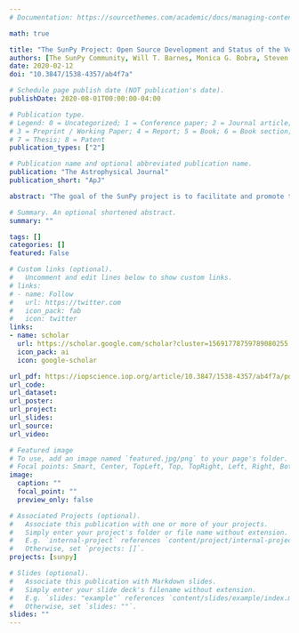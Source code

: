 ```yaml
---
# Documentation: https://sourcethemes.com/academic/docs/managing-content/

math: true

title: "The SunPy Project: Open Source Development and Status of the Version 1.0 Core Package"
authors: [The SunPy Community, Will T. Barnes, Monica G. Bobra, Steven D. Christe, Nabil Freij, Laura A. Hayes, Jack Ireland, Stuart Mumford, David Perez-Suarez, Daniel F. Ryan, Albert Y. Shih, Prateek Chanda, Kolja Glogowski, rjh, V. Keith Hughitt, Andrew Hill, Kaustubh Hiware, Andrew Inglis, Michael S. F. Kirk, Sudarshan Konge, James Paul Mason, Shane Anthony Maloney, Sophie A. Murray, Asish Panda, Jongyeob Park, Tiago M. D. Pereira, Kevin Reardon, Sabrina Savage, Brigitta M. Sipőcz, David Stansby, Yash Jain, Garrison Taylor, Tannmay Yadav, Rajul, Trung Kien Dang]
date: 2020-02-12
doi: "10.3847/1538-4357/ab4f7a"

# Schedule page publish date (NOT publication's date).
publishDate: 2020-08-01T00:00:00-04:00

# Publication type.
# Legend: 0 = Uncategorized; 1 = Conference paper; 2 = Journal article;
# 3 = Preprint / Working Paper; 4 = Report; 5 = Book; 6 = Book section;
# 7 = Thesis; 8 = Patent
publication_types: ["2"]

# Publication name and optional abbreviated publication name.
publication: "The Astrophysical Journal"
publication_short: "ApJ"

abstract: "The goal of the SunPy project is to facilitate and promote the use and development of community-led, free, and open source data analysis software for solar physics based on the scientific Python environment. The project achieves this goal by developing and maintaining the sunpy core package and supporting an ecosystem of affiliated packages. This paper describes the first official stable release (version 1.0) of the core package, as well as the project organization and infrastructure. This paper concludes with a discussion of the future of the SunPy project."

# Summary. An optional shortened abstract.
summary: ""

tags: []
categories: []
featured: False

# Custom links (optional).
#   Uncomment and edit lines below to show custom links.
# links:
# - name: Follow
#   url: https://twitter.com
#   icon_pack: fab
#   icon: twitter
links:
- name: scholar
  url: https://scholar.google.com/scholar?cluster=15691778759789080255
  icon_pack: ai
  icon: google-scholar

url_pdf: https://iopscience.iop.org/article/10.3847/1538-4357/ab4f7a/pdf
url_code:
url_dataset:
url_poster:
url_project:
url_slides:
url_source:
url_video:

# Featured image
# To use, add an image named `featured.jpg/png` to your page's folder. 
# Focal points: Smart, Center, TopLeft, Top, TopRight, Left, Right, BottomLeft, Bottom, BottomRight.
image:
  caption: ""
  focal_point: ""
  preview_only: false

# Associated Projects (optional).
#   Associate this publication with one or more of your projects.
#   Simply enter your project's folder or file name without extension.
#   E.g. `internal-project` references `content/project/internal-project/index.md`.
#   Otherwise, set `projects: []`.
projects: [sunpy]

# Slides (optional).
#   Associate this publication with Markdown slides.
#   Simply enter your slide deck's filename without extension.
#   E.g. `slides: "example"` references `content/slides/example/index.md`.
#   Otherwise, set `slides: ""`.
slides: ""
---
```


